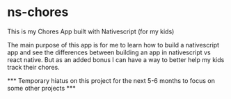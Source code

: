 # ns-chores
This is my Chores App built with Nativescript (for my kids) 

The main purpose of this app is for me to learn how to build a nativescript app and see the differences between building an app in nativescript vs react native. But as an added bonus I can have a way to better help my kids track their chores. 

*** Temporary hiatus on this project for the next 5-6 months to focus on some other projects ***

